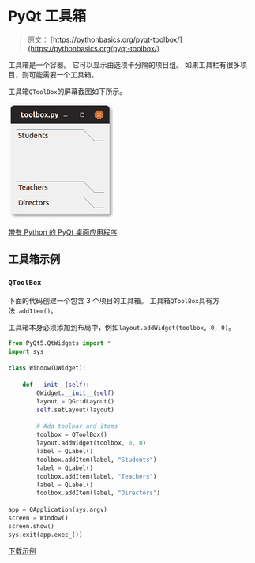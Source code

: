 # PyQt 工具箱

> 原文： [https://pythonbasics.org/pyqt-toolbox/](https://pythonbasics.org/pyqt-toolbox/)

工具箱是一个容器。 它可以显示由选项卡分隔的项目组。 如果工具栏有很多项目，则可能需要一个工具箱。

工具箱`QToolBox`的屏幕截图如下所示。

![toolbox pyqt qtoolbox](img/7abfe71cbe8a2a2a5d896122b9f66de2.jpg)


[带有 Python 的 PyQt 桌面应用程序](https://gum.co/pysqtsamples)

## 工具箱示例

### `QToolBox`

下面的代码创建一个包含 3 个项目的工具箱。 工具箱`QToolBox`具有方法`.addItem()`。

工具箱本身必须添加到布局中，例如`layout.addWidget(toolbox, 0, 0)`。

```py
from PyQt5.QtWidgets import *
import sys

class Window(QWidget):

    def __init__(self):
        QWidget.__init__(self)
        layout = QGridLayout()
        self.setLayout(layout)

        # Add toolbar and items
        toolbox = QToolBox()
        layout.addWidget(toolbox, 0, 0)
        label = QLabel()
        toolbox.addItem(label, "Students")
        label = QLabel()
        toolbox.addItem(label, "Teachers")
        label = QLabel()
        toolbox.addItem(label, "Directors")

app = QApplication(sys.argv)
screen = Window()
screen.show()
sys.exit(app.exec_())

```

[下载示例](https://gum.co/pysqtsamples)